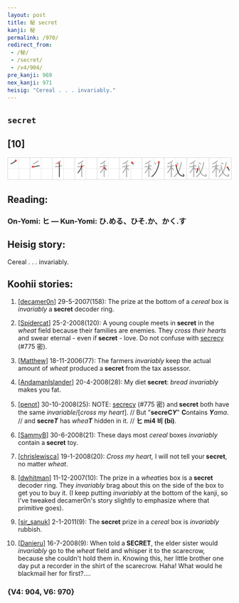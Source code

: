 ```yaml
---
layout: post
title: 秘 secret
kanji: 秘
permalink: /970/
redirect_from:
 - /秘/
 - /secret/
 - /v4/904/
pre_kanji: 969
nex_kanji: 971
heisig: "Cereal . . . invariably."
---
```


## `secret`

## [10]

<div class="stroke"><img src="../images/E7A798.png" /></div>

## Reading:

### On-Yomi: ヒ &mdash; Kun-Yomi: ひ.める、ひそ.か、かく.す

## Heisig story:

Cereal . . . invariably.

## Koohii stories:

1) [<a href="http://kanji.koohii.com/profile/decamer0n">decamer0n</a>] 29-5-2007(158): The prize at the bottom of a <em>cereal</em> box is <em>invariably</em> a<strong> secret</strong> decoder ring.

2) [<a href="http://kanji.koohii.com/profile/Spidercat">Spidercat</a>] 25-2-2008(120): A young couple meets in<strong> secret</strong> in the <em>wheat</em> field because their families are enemies. They <em>cross their hearts</em> and swear eternal - even if<strong> secret</strong> - love. Do not confuse with <a href="../v4/775">secrecy</a> (#775 密).

3) [<a href="http://kanji.koohii.com/profile/Matthew">Matthew</a>] 18-11-2006(77): The farmers <em>invariably</em> keep the actual amount of <em>wheat</em> produced a<strong> secret</strong> from the tax assessor.

4) [<a href="http://kanji.koohii.com/profile/AndamanIslander">AndamanIslander</a>] 20-4-2008(28): My diet<strong> secret</strong>: <em>bread invariably</em> makes you fat.

5) [<a href="http://kanji.koohii.com/profile/penot">penot</a>] 30-10-2008(25): NOTE: <a href="../v4/775">secrecy</a> (#775 密) and<strong> secret</strong> both have the same <em>invariable</em>/[<em>cross my heart</em>]. // But &quot;<strong>secreC</strong><em><strong>Y</strong></em>&quot; <strong>C</strong>ontains <em><strong>Y</strong>ama</em>. // and <strong>secre</strong><em><strong>T</strong></em> has <em>whea</em><em><strong>T</strong></em> hidden in it. // <strong>ヒ mi4 비 (bi)</strong>.

6) [<a href="http://kanji.koohii.com/profile/SammyB">SammyB</a>] 30-6-2008(21): These days most <em>cereal</em> boxes <em>invariably</em> contain a<strong> secret</strong> toy.

7) [<a href="http://kanji.koohii.com/profile/chrislewisca">chrislewisca</a>] 19-1-2008(20): <em>Cross my heart,</em> I will not tell your<strong> secret</strong>, no matter <em>wheat</em>.

8) [<a href="http://kanji.koohii.com/profile/dwhitman">dwhitman</a>] 11-12-2007(10): The prize in a <em>wheat</em>ies box is a<strong> secret</strong> decoder ring. They <em>invariably</em> brag about this on the side of the box to get you to buy it. (I keep putting <em>invariably</em> at the bottom of the kanji, so I&#039;ve tweaked decamer0n&#039;s story slightly to emphasize where that primitive goes).

9) [<a href="http://kanji.koohii.com/profile/sir_sanuk">sir_sanuk</a>] 2-1-2011(9): The<strong> secret</strong> prize in a <em>cereal</em> box is <em>invariably</em> rubbish.

10) [<a href="http://kanji.koohii.com/profile/Danieru">Danieru</a>] 16-7-2008(9): When told a<strong> SECRET</strong>, the elder sister would <em>invariably</em> go to the <em>wheat</em> field and whisper it to the scarecrow, because she couldn&#039;t hold them in. Knowing this, her little brother one day put a recorder in the shirt of the scarecrow. Haha! What would he blackmail her for first?....

### {V4: 904, V6: 970}
